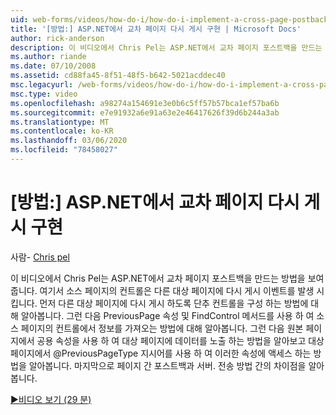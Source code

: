 ```yaml
---
uid: web-forms/videos/how-do-i/how-do-i-implement-a-cross-page-postback-in-aspnet
title: '[방법:] ASP.NET에서 교차 페이지 다시 게시 구현 | Microsoft Docs'
author: rick-anderson
description: 이 비디오에서 Chris Pel는 ASP.NET에서 교차 페이지 포스트백을 만드는 방법을 보여 줍니다. 여기서 소스 페이지의 컨트롤은 다른 대상으로 다시 게시 이벤트를 발생 시킵니다.
ms.author: riande
ms.date: 07/10/2008
ms.assetid: cd88fa45-8f51-48f5-b642-5021acddec40
msc.legacyurl: /web-forms/videos/how-do-i/how-do-i-implement-a-cross-page-postback-in-aspnet
msc.type: video
ms.openlocfilehash: a98274a154691e3e0b6c5ff57b57bca1ef57ba6b
ms.sourcegitcommit: e7e91932a6e91a63e2e46417626f39d6b244a3ab
ms.translationtype: MT
ms.contentlocale: ko-KR
ms.lasthandoff: 03/06/2020
ms.locfileid: "78458027"
---
```

# <a name="how-do-i-implement-a-cross-page-postback-in-aspnet"></a>[방법:] ASP.NET에서 교차 페이지 다시 게시 구현

사람- [Chris pel](https://twitter.com/chrispels)

이 비디오에서 Chris Pel는 ASP.NET에서 교차 페이지 포스트백을 만드는 방법을 보여 줍니다. 여기서 소스 페이지의 컨트롤은 다른 대상 페이지에 다시 게시 이벤트를 발생 시킵니다. 먼저 다른 대상 페이지에 다시 게시 하도록 단추 컨트롤을 구성 하는 방법에 대해 알아봅니다. 그런 다음 PreviousPage 속성 및 FindControl 메서드를 사용 하 여 소스 페이지의 컨트롤에서 정보를 가져오는 방법에 대해 알아봅니다. 그런 다음 원본 페이지에서 공용 속성을 사용 하 여 대상 페이지에 데이터를 노출 하는 방법을 알아보고 대상 페이지에서 @PreviousPageType 지시어를 사용 하 여 이러한 속성에 액세스 하는 방법을 알아봅니다. 마지막으로 페이지 간 포스트백과 서버. 전송 방법 간의 차이점을 알아봅니다.

[&#9654;비디오 보기 (29 분)](https://channel9.msdn.com/Blogs/ASP-NET-Site-Videos/how-do-i-implement-a-cross-page-postback-in-aspnet)
